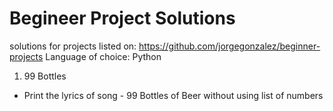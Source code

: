 # Begineer Project Solutions

solutions for projects listed on: https://github.com/jorgegonzalez/beginner-projects
Language of choice: Python

1) 99 Bottles
  - Print the lyrics of song - 99 Bottles of Beer without using list of numbers
